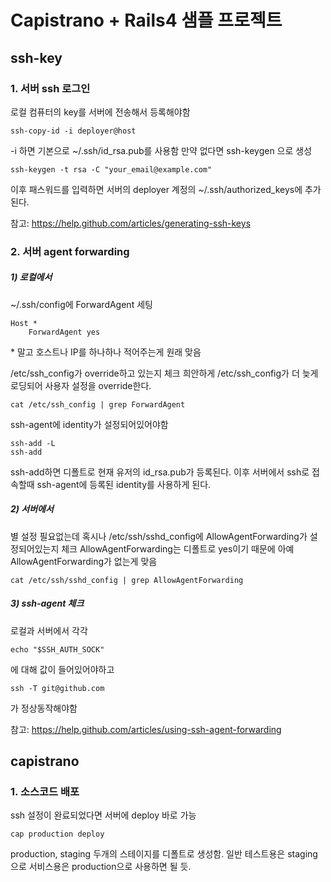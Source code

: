 # Capistrano + Rails4 샘플 프로젝트

## ssh-key

### 1. 서버 ssh 로그인

로컬 컴퓨터의 key를 서버에 전송해서 등록해야함

    ssh-copy-id -i deployer@host

-i 하면 기본으로 ~/.ssh/id_rsa.pub를 사용함
만약 없다면 ssh-keygen 으로 생성

    ssh-keygen -t rsa -C "your_email@example.com"

이후 패스워드를 입력하면 서버의 deployer 계정의 ~/.ssh/authorized_keys에 추가된다.


참고:  https://help.github.com/articles/generating-ssh-keys



### 2. 서버 agent forwarding

##### 1) 로컬에서

~/.ssh/config에 ForwardAgent 세팅

    Host *
        ForwardAgent yes

\* 말고 호스트나 IP를 하나하나 적어주는게 원래 맞음


/etc/ssh_config가 override하고 있는지 체크
희안하게 /etc/ssh_config가 더 늦게 로딩되어 사용자 설정을 override한다.

    cat /etc/ssh_config | grep ForwardAgent


ssh-agent에 identity가 설정되어있어야함

    ssh-add -L
    ssh-add

ssh-add하면 디폴트로 현재 유저의 id_rsa.pub가 등록된다.
이후 서버에서 ssh로 접속할때 ssh-agent에 등록된 identity를 사용하게 된다.



##### 2) 서버에서

별 설정 필요없는데 혹시나 /etc/ssh/sshd_config에 AllowAgentForwarding가 설정되어있는지 체크
AllowAgentForwarding는 디폴트로 yes이기 때문에 아예 AllowAgentForwarding가 없는게 맞음

    cat /etc/ssh/sshd_config | grep AllowAgentForwarding



##### 3) ssh-agent 체크

로컬과 서버에서 각각

    echo "$SSH_AUTH_SOCK"

에 대해 값이 들어있어야하고

    ssh -T git@github.com

가 정상동작해야함



참고:  https://help.github.com/articles/using-ssh-agent-forwarding




## capistrano

### 1. 소스코드 배포

ssh 설정이 완료되었다면 서버에 deploy 바로 가능

    cap production deploy


production, staging 두개의 스테이지를 디폴트로 생성함. 일반 테스트용은 staging으로 서비스용은 production으로 사용하면 될 듯.

